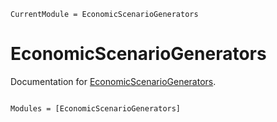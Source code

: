 ```@meta
CurrentModule = EconomicScenarioGenerators
```

# EconomicScenarioGenerators

Documentation for [EconomicScenarioGenerators](https://github.com/JuliaActuary/EconomicScenarioGenerators.jl).

```@index
```

```@autodocs
Modules = [EconomicScenarioGenerators]
```
